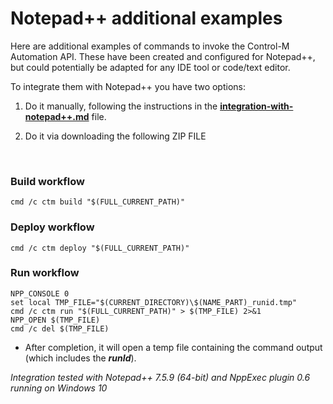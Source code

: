 # Notepad++ additional examples

Here are additional examples of commands to invoke the Control-M Automation API. These have been created and configured for Notepad++, but could potentially be adapted for any IDE tool or code/text editor.

To integrate them with Notepad++ you have two options:

   1. Do it manually, following the instructions in the [**integration-with-notepad++.md**](/601-integration-with-ides-and-code-editors/integration-with-notepad++.md) file. 
   
   2. Do it via downloading the following ZIP FILE

<br>

### Build workflow
```cmd /c ctm build "$(FULL_CURRENT_PATH)"```

### Deploy workflow

```cmd /c ctm deploy "$(FULL_CURRENT_PATH)"```

### Run workflow

```
NPP_CONSOLE 0
set local TMP_FILE="$(CURRENT_DIRECTORY)\$(NAME_PART)_runid.tmp"
cmd /c ctm run "$(FULL_CURRENT_PATH)" > $(TMP_FILE) 2>&1
NPP_OPEN $(TMP_FILE)
cmd /c del $(TMP_FILE)
```

* After completion, it will open a temp file containing the command output (which includes the ***runId***).


*Integration tested with Notepad++ 7.5.9 (64-bit) and NppExec plugin 0.6 running on Windows 10*
